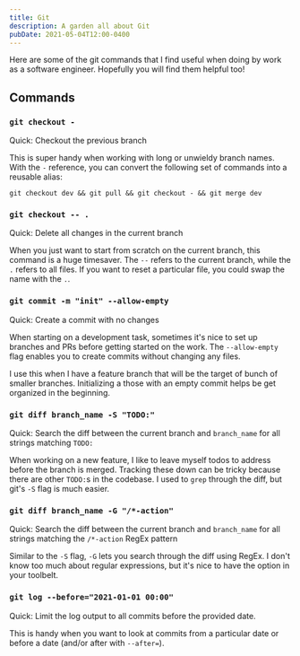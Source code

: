 ```yaml
---
title: Git
description: A garden all about Git
pubDate: 2021-05-04T12:00-0400
---
```


Here are some of the git commands that I find useful when doing by work as a
software engineer. Hopefully you will find them helpful too!

## Commands

### `git checkout -`

Quick: Checkout the previous branch

This is super handy when working with long or unwieldy branch names. With the
`-` reference, you can convert the following set of commands into a reusable
alias:

```shell
git checkout dev && git pull && git checkout - && git merge dev
```

### `git checkout -- .`

Quick: Delete all changes in the current branch

When you just want to start from scratch on the current branch, this command is
a huge timesaver. The `--` refers to the current branch, while the `.` refers to
all files. If you want to reset a particular file, you could swap the name with
the `.`.

### `git commit -m "init" --allow-empty`

Quick: Create a commit with no changes

When starting on a development task, sometimes it's nice to set up branches and
PRs before getting started on the work. The `--allow-empty` flag enables you to
create commits without changing any files.

I use this when I have a feature branch that will be the target of bunch of
smaller branches. Initializing a those with an empty commit helps be get
organized in the beginning.

### `git diff branch_name -S "TODO:"`

Quick: Search the diff between the current branch and `branch_name` for all
strings matching `TODO:`

When working on a new feature, I like to leave myself todos to address before
the branch is merged. Tracking these down can be tricky because there are other
`TODO:`s in the codebase. I used to `grep` through the diff, but git's `-S` flag
is much easier.

### `git diff branch_name -G "/*-action"`

Quick: Search the diff between the current branch and `branch_name` for all
strings matching the `/*-action` RegEx pattern

Similar to the `-S` flag, `-G` lets you search through the diff using RegEx. I
don't know too much about regular expressions, but it's nice to have the option
in your toolbelt.

### `git log --before="2021-01-01 00:00"`

Quick: Limit the log output to all commits before the provided date.

This is handy when you want to look at commits from a particular date or before
a date (and/or after with `--after=`).
